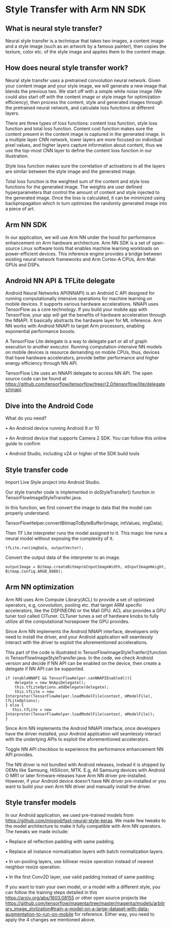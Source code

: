 # Style Transfer with Arm NN SDK

## What is neural style transfer?
Neural style transfer is a technique that takes two images, a content image and a style image (such as an artwork by a famous painter), then copies the texture, color etc. of the style image and applies them to the content image. 

                     
## How does neural style transfer work?
Neural style transfer uses a pretrained convolution neural network. Given your content image and your style image, we will generate a new image that blends the previous two. We start off with a simple white noise image (We could also start off with the content image or style image for optimization efficiency), then process the content, style and generated images through the pretrained neural network, and calculate loss functions at different layers. 

There are three types of loss functions: content loss function, style loss function and total loss function. Content cost function makes sure the content present in the content image is captured in the generated image. In a multiple layer CNN network, lower layers are more focused on individual pixel values, and higher layers capture information about content, thus we use the top-most CNN layer to define the content loss function in our illustration.

Style loss function makes sure the correlation of activations in all the layers are similar between the style image and the generated image. 

Total loss function is the weighted sum of the content and style loss functions for the generated image. The weights are user defined hyperparameters that control the amount of content and style injected to the generated image. Once the loss is calculated, it can be minimized using backpropagation which in turn optimizes the randomly generated image into a piece of art. 

## Arm NN SDK
In our application, we will use Arm NN under the hood for performance enhancement on Arm hardware architecture. Arm NN SDK is a set of open-source Linux software tools that enables machine learning workloads on power-efficient devices. This inference engine provides a bridge between existing neural network frameworks and Arm Cortex-A CPUs, Arm Mali GPUs and DSPs. 

## Android NN API & TFLite delegate
Android Neural Networks API(NNAPI) is an Android C API designed for running computationally intensive operations for machine learning on mobile devices. It supports various hardware accelerations. NNAPI uses TensorFlow as a core technology. If you build your mobile app with TensorFlow, your app will get the benefits of hardware acceleration through the NNAPI. It basically abstracts the hardware layer for ML inference. Arm NN works with Android NNAPI to target Arm processors, enabling exponential performance boosts.

A TensorFlow Lite delegate is a way to delegate part or all of graph execution to another executor. Running computation-intensive NN models on mobile devices is resource demanding on mobile CPUs, thus, devices that have hardware accelerators, provide better performance and higher energy efficiency through NN API. 

TensorFlow Lite uses an NNAPI delegate to access NN API. The open source code can be found at https://github.com/tensorflow/tensorflow/tree/r2.0/tensorflow/lite/delegates/nnapi.

## Dive into the Android Code
What do you need?

•	An Android device running Android 9 or 10 

•	An Android device that supports Camera 2 SDK. You can follow this online guide to confirm

•	Android Studio, including v24 or higher of the SDK build tools


## Style transfer code 
Import Live Style project into Android Studio. 

Our style transfer code is implemented in doStyleTransfer() function in TensorFlowImageStyleTransfer.java.

In this function, we first convert the image to data that the model can properly understand. 

TensorFlowHelper.convertBitmapToByteBuffer(image, intValues, imgData);

Then TF Lite interpreter runs the model assigned to it. This magic line runs a neural model without exposing the complexity of it.  

    tfLite.run(imgData, outputVector);

Convert the output data of the interpreter to an image. 

    outputImage = Bitmap.createBitmap(mInputImageWidth, mInputImageHeight, Bitmap.Config.ARGB_8888);


## Arm NN optimization 
Arm NN uses Arm Compute Library(ACL) to provide a set of optimized operators, e.g, convolution, pooling etc. that target ARM specific accelerators, like the DSP(NEON) or the Mali GPU. ACL also provides a GPU tuner tool called CITuner. CLTuner tunes a set of hardware knobs to fully utilize all the computational horsepower the GPU provides. 

Since Arm NN implements the Android NNAPI interface, developers only need to install the driver, and your Android application will seamlessly interact with the driver to exploit the aforementioned accelerations. 

This part of the code is illustrated in TensorFlowImageStyleTranfer()function in TensorFlowImageStyleTransfer.java. In the code, we check Android version and decide if NN API can be enabled on the device, then create a delegate if NN API can be supported.


    if (enableNNAPI && TensorFlowHelper.canNNAPIEnabled()){
        delegate = new NnApiDelegate();
        this.tfLiteOptions.addDelegate(delegate);
        this.tfLite = new Interpreter(TensorFlowHelper.loadModelFile(context, mModelFile), tfLiteOptions);
    } else {    
       this.tfLite = new Interpreter(TensorFlowHelper.loadModelFile(context, mModelFile));
    }

Since Arm NN implements the Android NNAPI interface, once developers have the driver installed, your Android application will seamlessly interact with the underlying APIs to exploit the aforementioned accelerators. 

Toggle NN API checkbox to experience the performance enhancement NN API provides.

The NN driver is not bundled with Android releases, instead it is shipped by OEMs like Samsung, HiSilicon, MTK. E.g, All Samsung devices with Android O MR1 or later firmware releases have Arm NN driver pre-installed. However, if your Android device doesn’t have NN driver pre-installed or you want to build your own Arm NN driver and manually install the driver. 
 
## Style transfer models
In our Android application, we used pre-trained models from https://github.com/misgod/fast-neural-style-keras. We made few tweaks to the model architecture to make it fully compatible with Arm NN operators. The tweaks we made include:

•	Replace all reflection padding with same padding.

•	Replace all instance normalization layers with batch normalization layers.

•	In un-pooling layers, use bilinear resize operation instead of nearest neighbor resize operation. 

•	In the first Conv2D layer, use valid padding instead of same padding.

If you want to train your own model, or a model with a different style, you can follow the training steps detailed in this https://arxiv.org/abs/1603.08155 or other open source projects like https://github.com/tensorflow/magenta/tree/master/magenta/models/arbitrary_image_stylization#train-a-model-on-a-large-dataset-with-data-augmentation-to-run-on-mobile for reference. Either way, you need to apply the 4 changes we mentioned above. 


